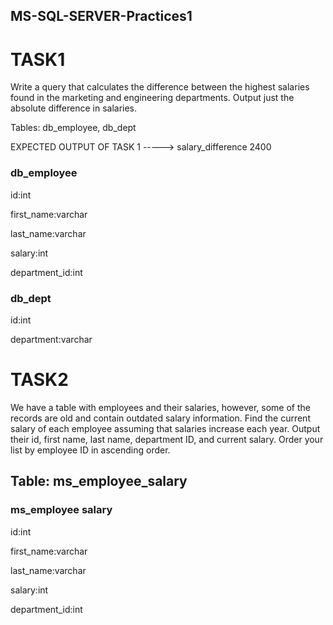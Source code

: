 ## MS-SQL-SERVER-Practices1


# TASK1

Write a query that calculates the difference between the highest salaries found in the marketing and engineering departments. Output just the absolute difference in salaries.

Tables: db_employee, db_dept

EXPECTED OUTPUT OF TASK 1 ----->   salary_difference  2400

### db_employee


id:int

first_name:varchar

last_name:varchar

salary:int

department_id:int


### db_dept


id:int

department:varchar


# TASK2

We have a table with employees and their salaries, however, some of the records are old and contain outdated salary information. Find the current salary of each employee assuming that salaries increase each year. Output their id, first name, last name, department ID, and current salary. Order your list by employee ID in ascending order.

## Table: ms_employee_salary

### ms_employee salary

id:int

first_name:varchar

last_name:varchar

salary:int

department_id:int

